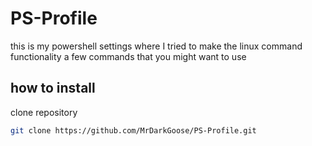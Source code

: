 # PS-Profile
this is my powershell settings where I tried to make the linux command functionality a few commands that you might want to use
## how to install
clone repository 
```bash
git clone https://github.com/MrDarkGoose/PS-Profile.git
